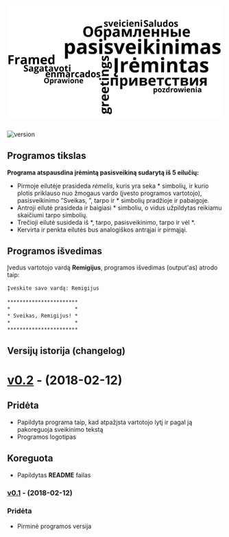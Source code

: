 # ![Programos Logo](logo.png)

![version][version-badge]

## Programos tikslas

**Programa atspausdina įrėmintą pasisveikiną sudarytą iš 5 eilučių:**
- Pirmoje eilutėje prasideda _rėmelis_, kuris yra seka * simbolių, ir kurio plotis priklauso nuo žmogaus vardo (įvesto programos vartotojo), pasisveikinimo ”Sveikas, ”, tarpo ir * simbolių pradžioje ir pabaigoje.
- Antroji eilutė prasideda ir baigiasi * simboliu, o vidus užpildytas reikiamu skaičiumi tarpo simbolių.
- Trečioji eilutė susideda iš *, tarpo, pasisveikinimo, tarpo ir vėl *.
- Kervirta ir penkta eilutės bus analogiškos antrąjai ir pirmąjąi.

## Programos išvedimas 

Įvedus vartotojo vardą **Remigijus**, programos išvedimas (output'as) atrodo taip:

```shell
Įveskite savo vardą: Remigijus

***********************
*                     *
* Sveikas, Remigijus! *
*                     *
***********************
```

## Versijų istorija (changelog)

# [v0.2](https://github.com/objprog/pasisveikinimas/releases/tag/v0.2) - (2018-02-12)

## Pridėta

- Papildyta programa taip, kad atpažįsta vartotojo lytį ir pagal ją pakoreguoja sveikinimo tekstą
- Programos logotipas

## Koreguota

- Papildytas **README** failas

### [v0.1](https://github.com/objprog/pasisveikinimas/releases/tag/v0.1) - (2018-02-12)

### Pridėta

- Pirminė programos versija

[version-badge]: https://img.shields.io/badge/version-0.2-blue.svg

